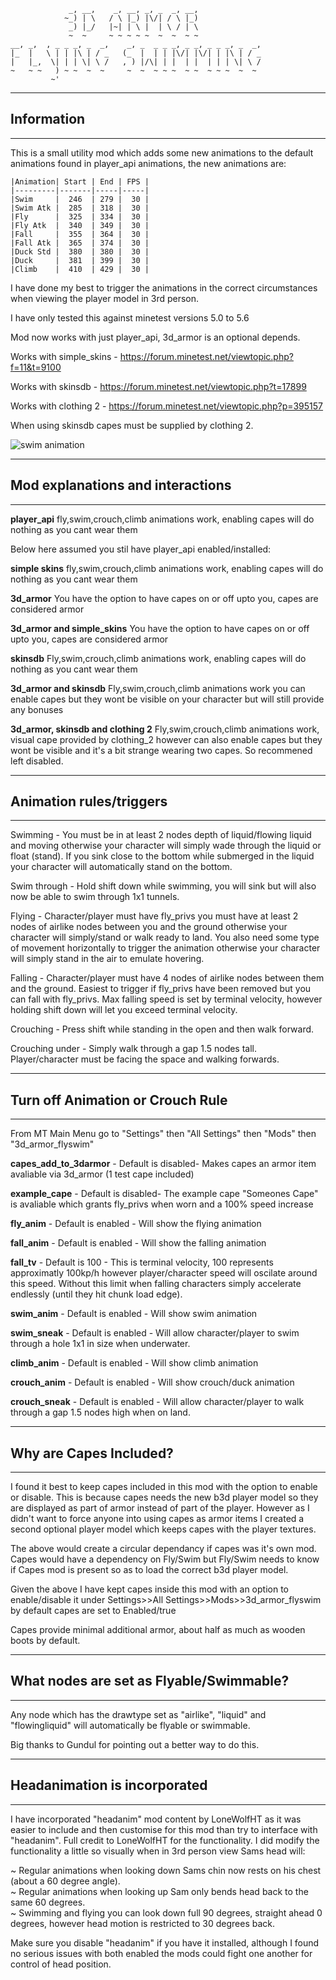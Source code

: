                  _, __,    _, __, _, _  _, __,                    
                ~_) | \   / \ |_) |\/| / \ |_)                    
                 _) |_/   |~| | \ |  | \ / | \                    
                 ~  ~     ~ ~ ~ ~ ~  ~  ~  ~ ~                    
    __, _,  , _ _ _, _  _,    _, _  _ _ _, _ _, _ _ _, _  _,
    |_  |   \ | | |\ | / _   (_  |  | | |\/| |\/| | |\ | / _
    |   |_,  \| | | \| \ /   , ) |/\| | |  | |  | | | \| \ /
    ~   ~ ~   ) ~ ~  ~  ~     ~  ~  ~ ~ ~  ~ ~  ~ ~ ~  ~  ~ 
             ~'           
                                            
---------------------------
## Information
---------------------------
This is a small utility mod which adds some new animations to the default animations found in player_api animations, the new animations are:

	|Animation| Start | End | FPS |
	|---------|-------|-----|-----|
	|Swim     |  246  | 279 |  30 |
	|Swim Atk |  285  | 318 |  30 |
	|Fly      |  325  | 334 |  30 |
	|Fly Atk  |  340  | 349 |  30 |
	|Fall     |  355  | 364 |  30 |
	|Fall Atk |  365  | 374 |  30 |
	|Duck Std |  380  | 380 |  30 |
	|Duck     |  381  | 399 |  30 |
	|Climb    |  410  | 429 |  30 |
	
 	
		
I have done my best to trigger the animations in the correct circumstances when viewing the player model in 3rd person. 

I have only tested this against minetest versions 5.0 to 5.6

Mod now works with just player_api, 3d_armor is an optional depends.

Works with simple_skins - https://forum.minetest.net/viewtopic.php?f=11&t=9100

Works with skinsdb - https://forum.minetest.net/viewtopic.php?t=17899

Works with clothing 2 - https://forum.minetest.net/viewtopic.php?p=395157

When using skinsdb capes must be supplied by clothing 2. 

![swim animation](https://github.com/sirrobzeroone/3d_armor_flyswim/blob/main/swimming_animated.gif)

---------------------------
## Mod explanations and interactions   
---------------------------
**player_api**
fly,swim,crouch,climb animations work, enabling capes will do nothing as you cant wear them

Below here assumed you stil have player_api enabled/installed:

**simple skins**
fly,swim,crouch,climb animations work, enabling capes will do nothing as you cant wear them

**3d_armor**
You have the option to have capes on or off upto you, capes are considered armor

**3d_armor and simple_skins**
You have the option to have capes on or off upto you, capes are considered armor

**skinsdb**
Fly,swim,crouch,climb animations work, enabling capes will do nothing as you cant wear them

**3d_armor and skinsdb**
Fly,swim,crouch,climb animations work you can enable capes but they wont be visible on your character but will still provide any bonuses

**3d_armor, skinsdb and clothing 2**
Fly,swim,crouch,climb animations work, visual cape provided by clothing_2 however can also enable capes but they wont be visible and it's a bit strange wearing two capes. So recommened left disabled.


---------------------------
## Animation rules/triggers    
---------------------------
Swimming - You must be in at least 2 nodes depth of liquid/flowing liquid and moving otherwise your character will simply wade through the liquid or float (stand). If you sink close to the bottom while submerged in the liquid your character will automatically stand on the bottom. 

Swim through - Hold shift down while swimming, you will sink but will also now be able to swim through 1x1 tunnels.

Flying - Character/player must have fly_privs you must have at least 2 nodes of airlike nodes between you and the ground otherwise your character will simply/stand or walk ready to land. You also need some type of movement horizontally to trigger the animation otherwise your character will simply stand in the air to emulate hovering.

Falling - Character/player must have 4 nodes of airlike nodes between them and the ground. Easiest to trigger if fly_privs have been removed but you can fall with fly_privs. Max falling speed is set by terminal velocity, however holding shift down will let you exceed terminal velocity.

Crouching - Press shift while standing in the open and then walk forward.

Crouching under - Simply walk through a gap 1.5 nodes tall. Player/character must be facing the space and walking forwards.


---------------------------
## Turn off Animation or Crouch Rule    
---------------------------
From MT Main Menu go to "Settings" then "All Settings" then "Mods" then "3d_armor_flyswim"

**capes_add_to_3darmor** - Default is disabled- Makes capes an armor item avaliable via 3d_armor (1 test cape included)

**example_cape** - Default is disabled- The example cape "Someones Cape" is avaliable which grants fly_privs when worn and a 100% speed increase

**fly_anim** - Default is enabled - Will show the flying animation

**fall_anim** - Default is enabled - Will show the falling animation

**fall_tv** - Default is 100 - This is terminal velocity, 100 represents approximatly 100kp/h however player/character speed will oscilate around this speed. Without this limit when falling characters simply accelerate endlessly (until they hit chunk load edge). 

**swim_anim** - Default is enabled - Will show swim animation

**swim_sneak** - Default is enabled - Will allow character/player to swim through a hole 1x1 in size when underwater. 

**climb_anim** - Default is enabled - Will show climb animation

**crouch_anim** - Default is enabled - Will show crouch/duck animation

**crouch_sneak** - Default is enabled - Will allow character/player to walk through a gap 1.5 nodes high when on land.

---------------------------
## Why are Capes Included?     
---------------------------
I found it best to keep capes included in this mod with the option to enable or disable. This is because capes needs the new b3d player model so they
are displayed as part of armor instead of part of the player. However as I didn't want to force anyone into using capes as armor items I created a second
optional player model which keeps capes with the player textures.

The above would create a circular dependancy if capes was it's own mod. Capes would  have a dependency on Fly/Swim but Fly/Swim needs to know if Capes mod 
is present so as to load the correct b3d player model.

Given the above I have kept capes inside this mod with an option to enable/disable it under Settings>>All Settings>>Mods>>3d_armor_flyswim by default capes are set to Enabled/true

Capes provide minimal additional armor, about half as much as wooden boots by default. 

--------------------------------------------
## What nodes are set as Flyable/Swimmable?       
--------------------------------------------
Any node which has the drawtype set as "airlike", "liquid" and "flowingliquid" will automatically be flyable or swimmable.

Big thanks to Gundul for pointing out a better way to do this.

--------------------------------------------
## Headanimation is incorporated      
--------------------------------------------
I have incorporated "headanim" mod content by LoneWolfHT as it was easier to include and then customise for this mod than try to interface
with "headanim". Full credit to LoneWolfHT for the functionality. I did modify the functionality a little so visually when in 3rd person view 
Sams head will:

~ Regular animations when looking down Sams chin now rests on his chest (about a 60 degree angle).  
~ Regular animations when looking up Sam only bends head back to the same 60 degrees.   
~ Swimming and flying you can look down full 90 degrees, straight ahead 0 degrees, however head motion is restricted to 30 degrees back.  

Make sure you disable "headanim" if you have it installed, although I found no serious issues with both enabled the mods
could fight one another for control of head position.
